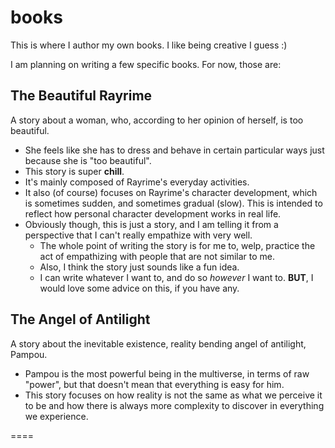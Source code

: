 # books
This is where I author my own books. I like being creative I guess :)

I am planning on writing a few specific books. For now, those are:

## The Beautiful Rayrime
A story about a woman, who, according to her opinion of herself, is too beautiful.
* She feels like she has to dress and behave in certain particular ways just because she is "too beautiful".
* This story is super **chill**.
* It's mainly composed of Rayrime's everyday activities.
* It also (of course) focuses on Rayrime's character development, which is sometimes sudden, and sometimes gradual (slow). This is intended to reflect how personal character development works in real life.
* Obviously though, this is just a story, and I am telling it from a perspective that I can't really empathize with very well.
  * The whole point of writing the story is for me to, welp, practice the act of empathizing with people that are not similar to me.
  * Also, I think the story just sounds like a fun idea.
  * I can write whatever I want to, and do so *however* I want to. **BUT**, I would love some advice on this, if you have any.

## The Angel of Antilight
A story about the inevitable existence, reality bending angel of antilight, Pampou.
* Pampou is the most powerful being in the multiverse, in terms of raw "power", but that doesn't mean that everything is easy for him.
* This story focuses on how reality is not the same as what we perceive it to be and how there is always more complexity to discover in everything we experience.

====
